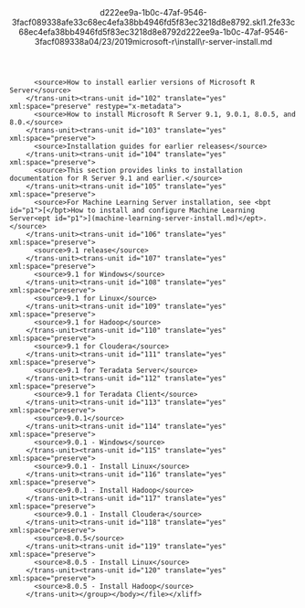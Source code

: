 <?xml version="1.0"?><xliff version="1.2" xmlns="urn:oasis:names:tc:xliff:document:1.2" xmlns:xsi="http://www.w3.org/2001/XMLSchema-instance" xsi:schemaLocation="urn:oasis:names:tc:xliff:document:1.2 xliff-core-1.2-transitional.xsd"><file datatype="xml" original="r-server-install.md" source-language="en-US" target-language="en-US"><header><tool tool-id="mdxliff" tool-name="mdxliff" tool-version="1.0-1931010" tool-company="Microsoft" /><xliffext:skl_file_name xmlns:xliffext="urn:microsoft:content:schema:xliffextensions">d222ee9a-1b0c-47af-9546-3facf089338afe33c68ec4efa38bb4946fd5f83ec3218d8e8792.skl</xliffext:skl_file_name><xliffext:version xmlns:xliffext="urn:microsoft:content:schema:xliffextensions">1.2</xliffext:version><xliffext:ms.openlocfilehash xmlns:xliffext="urn:microsoft:content:schema:xliffextensions">fe33c68ec4efa38bb4946fd5f83ec3218d8e8792</xliffext:ms.openlocfilehash><xliffext:ms.sourcegitcommit xmlns:xliffext="urn:microsoft:content:schema:xliffextensions">d222ee9a-1b0c-47af-9546-3facf089338a</xliffext:ms.sourcegitcommit><xliffext:ms.lasthandoff xmlns:xliffext="urn:microsoft:content:schema:xliffextensions">04/23/2019</xliffext:ms.lasthandoff><xliffext:ms.openlocfilepath xmlns:xliffext="urn:microsoft:content:schema:xliffextensions">microsoft-r\install\r-server-install.md</xliffext:ms.openlocfilepath></header><body><group id="content" extype="content"><trans-unit id="101" translate="yes" xml:space="preserve" restype="x-metadata">
          <source>How to install earlier versions of Microsoft R Server</source>
        </trans-unit><trans-unit id="102" translate="yes" xml:space="preserve" restype="x-metadata">
          <source>How to install Microsoft R Server 9.1, 9.0.1, 8.0.5, and 8.0.</source>
        </trans-unit><trans-unit id="103" translate="yes" xml:space="preserve">
          <source>Installation guides for earlier releases</source>
        </trans-unit><trans-unit id="104" translate="yes" xml:space="preserve">
          <source>This section provides links to installation documentation for R Server 9.1 and earlier.</source>
        </trans-unit><trans-unit id="105" translate="yes" xml:space="preserve">
          <source>For Machine Learning Server installation, see <bpt id="p1">[</bpt>How to install and configure Machine Learning Server<ept id="p1">](machine-learning-server-install.md)</ept>.</source>
        </trans-unit><trans-unit id="106" translate="yes" xml:space="preserve">
          <source>9.1 release</source>
        </trans-unit><trans-unit id="107" translate="yes" xml:space="preserve">
          <source>9.1 for Windows</source>
        </trans-unit><trans-unit id="108" translate="yes" xml:space="preserve">
          <source>9.1 for Linux</source>
        </trans-unit><trans-unit id="109" translate="yes" xml:space="preserve">
          <source>9.1 for Hadoop</source>
        </trans-unit><trans-unit id="110" translate="yes" xml:space="preserve">
          <source>9.1 for Cloudera</source>
        </trans-unit><trans-unit id="111" translate="yes" xml:space="preserve">
          <source>9.1 for Teradata Server</source>
        </trans-unit><trans-unit id="112" translate="yes" xml:space="preserve">
          <source>9.1 for Teradata Client</source>
        </trans-unit><trans-unit id="113" translate="yes" xml:space="preserve">
          <source>9.0.1</source>
        </trans-unit><trans-unit id="114" translate="yes" xml:space="preserve">
          <source>9.0.1 - Windows</source>
        </trans-unit><trans-unit id="115" translate="yes" xml:space="preserve">
          <source>9.0.1 - Install Linux</source>
        </trans-unit><trans-unit id="116" translate="yes" xml:space="preserve">
          <source>9.0.1 - Install Hadoop</source>
        </trans-unit><trans-unit id="117" translate="yes" xml:space="preserve">
          <source>9.0.1 - Install Cloudera</source>
        </trans-unit><trans-unit id="118" translate="yes" xml:space="preserve">
          <source>8.0.5</source>
        </trans-unit><trans-unit id="119" translate="yes" xml:space="preserve">
          <source>8.0.5 - Install Linux</source>
        </trans-unit><trans-unit id="120" translate="yes" xml:space="preserve">
          <source>8.0.5 - Install Hadoop</source>
        </trans-unit></group></body></file></xliff>
